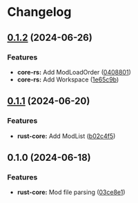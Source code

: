 # Changelog

## [0.1.2](https://github.com/bukowa/ck3oop/compare/ck3oop-core-rs-v0.1.1...ck3oop-core-rs-v0.1.2) (2024-06-26)


### Features

* **core-rs:** Add ModLoadOrder ([0408801](https://github.com/bukowa/ck3oop/commit/0408801f3226e579461d6442b6a2c0d8b5fa3ea0))
* **core-rs:** Add Workspace ([1e65c9b](https://github.com/bukowa/ck3oop/commit/1e65c9b254e86af91a77460bd9fa5cc9c4103507))

## [0.1.1](https://github.com/bukowa/ck3oop/compare/ck3oop-core-rs-v0.1.0...ck3oop-core-rs-v0.1.1) (2024-06-20)


### Features

* **rust-core:** Add ModList ([b02c4f5](https://github.com/bukowa/ck3oop/commit/b02c4f557531ffe253dc44e14b65c68ffa754e42))

## 0.1.0 (2024-06-18)


### Features

* **rust-core:** Mod file parsing ([03ce8e1](https://github.com/bukowa/ck3oop/commit/03ce8e167ee99b0c594b4fb3325e7c62963b0825))
